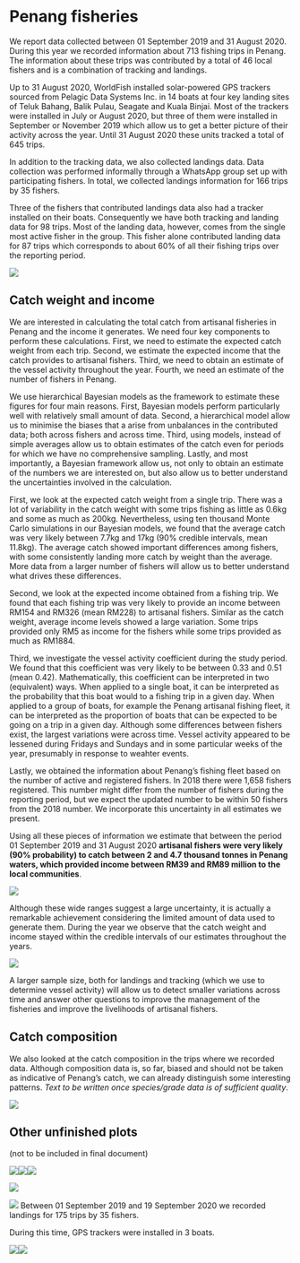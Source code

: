 Penang fisheries
================

We report data collected between 01 September 2019 and 31 August 2020.
During this year we recorded information about 713 fishing trips in
Penang. The information about these trips was contributed by a total of
46 local fishers and is a combination of tracking and landings.

Up to 31 August 2020, WorldFish installed solar-powered GPS trackers
sourced from Pelagic Data Systems Inc. in 14 boats at four key landing
sites of Teluk Bahang, Balik Pulau, Seagate and Kuala Binjai. Most of
the trackers were installed in July or August 2020, but three of them
were installed in September or November 2019 which allow us to get a
better picture of their activity across the year. Until 31 August 2020
these units tracked a total of 645 trips.

In addition to the tracking data, we also collected landings data. Data
collection was performed informally through a WhatsApp group set up with
participating fishers. In total, we collected landings information for
166 trips by 35 fishers.

Three of the fishers that contributed landings data also had a tracker
installed on their boats. Consequently we have both tracking and landing
data for 98 trips. Most of the landing data, however, comes from the
single most active fisher in the group. This fisher alone contributed
landing data for 87 trips which corresponds to about 60% of all their
fishing trips over the reporting period.

![](README_files/figure-gfm/tracks-figure-1.png)<!-- -->

## Catch weight and income

We are interested in calculating the total catch from artisanal
fisheries in Penang and the income it generates. We need four key
components to perform these calculations. First, we need to estimate the
expected catch weight from each trip. Second, we estimate the expected
income that the catch provides to artisanal fishers. Third, we need to
obtain an estimate of the vessel activity throughout the year. Fourth,
we need an estimate of the number of fishers in Penang.

We use hierarchical Bayesian models as the framework to estimate these
figures for four main reasons. First, Bayesian models perform
particularly well with relatively small amount of data. Second, a
hierarchical model allow us to minimise the biases that a arise from
unbalances in the contributed data; both across fishers and across time.
Third, using models, instead of simple averages allow us to obtain
estimates of the catch even for periods for which we have no
comprehensive sampling. Lastly, and most importantly, a Bayesian
framework allow us, not only to obtain an estimate of the numbers we are
interested on, but also allow us to better understand the uncertainties
involved in the calculation.

First, we look at the expected catch weight from a single trip. There
was a lot of variability in the catch weight with some trips fishing as
little as 0.6kg and some as much as 200kg. Nevertheless, using ten
thousand Monte Carlo simulations in our Bayesian models, we found that
the average catch was very likely between 7.7kg and 17kg (90% credible
intervals, mean 11.8kg). The average catch showed important differences
among fishers, with some consistently landing more catch by weight than
the average. More data from a larger number of fishers will allow us to
better understand what drives these differences.

Second, we look at the expected income obtained from a fishing trip. We
found that each fishing trip was very likely to provide an income
between RM154 and RM326 (mean RM228) to artisanal fishers. Similar as
the catch weight, average income levels showed a large variation. Some
trips provided only RM5 as income for the fishers while some trips
provided as much as RM1884.

Third, we investigate the vessel activity coefficient during the study
period. We found that this coefficient was very likely to be between
0.33 and 0.51 (mean 0.42). Mathematically, this coefficient can be
interpreted in two (equivalent) ways. When applied to a single boat, it
can be interpreted as the probability that this boat would to a fishing
trip in a given day. When applied to a group of boats, for example the
Penang artisanal fishing fleet, it can be interpreted as the proportion
of boats that can be expected to be going on a trip in a given day.
Although some differences between fishers exist, the largest variations
were across time. Vessel activity appeared to be lessened during Fridays
and Sundays and in some particular weeks of the year, presumably in
response to weahter events.

Lastly, we obtained the information about Penang’s fishing fleet based
on the number of active and registered fishers. In 2018 there were 1,658
fishers registered. This number might differ from the number of fishers
during the reporting period, but we expect the updated number to be
within 50 fishers from the 2018 number. We incorporate this uncertainty
in all estimates we present.

Using all these pieces of information we estimate that between the
period 01 September 2019 and 31 August 2020 **artisanal fishers were
very likely (90% probability) to catch between 2 and 4.7 thousand tonnes
in Penang waters, which provided income between RM39 and RM89 million to
the local communities**.

![](README_files/figure-gfm/annual-figure-1.png)<!-- -->

Although these wide ranges suggest a large uncertainty, it is actually a
remarkable achievement considering the limited amount of data used to
generate them. During the year we observe that the catch weight and
income stayed within the credible intervals of our estimates throughout
the years.

![](README_files/figure-gfm/timeseries-figure-1.png)<!-- -->

A larger sample size, both for landings and tracking (which we use to
determine vessel activity) will allow us to detect smaller variations
across time and answer other questions to improve the management of the
fisheries and improve the livelihoods of artisanal fishers.

## Catch composition

We also looked at the catch composition in the trips where we recorded
data. Although composition data is, so far, biased and should not be
taken as indicative of Penang’s catch, we can already distinguish some
interesting patterns. *Text to be written once species/grade data is of
sufficient quality*.

![](README_files/figure-gfm/catch-composition-figure-1.png)<!-- -->

## Other unfinished plots

(not to be included in final document)

![](README_files/figure-gfm/unnamed-chunk-1-1.png)<!-- -->![](README_files/figure-gfm/unnamed-chunk-1-2.png)<!-- -->![](README_files/figure-gfm/unnamed-chunk-1-3.png)<!-- -->

![](README_files/figure-gfm/unnamed-chunk-3-1.png)<!-- -->

![](README_files/figure-gfm/unnamed-chunk-4-1.png)<!-- --> Between 01
September 2019 and 19 September 2020 we recorded landings for 175 trips
by 35 fishers.

During this time, GPS trackers were installed in 3 boats.

![](README_files/figure-gfm/unnamed-chunk-5-1.png)<!-- -->![](README_files/figure-gfm/unnamed-chunk-5-2.png)<!-- -->
